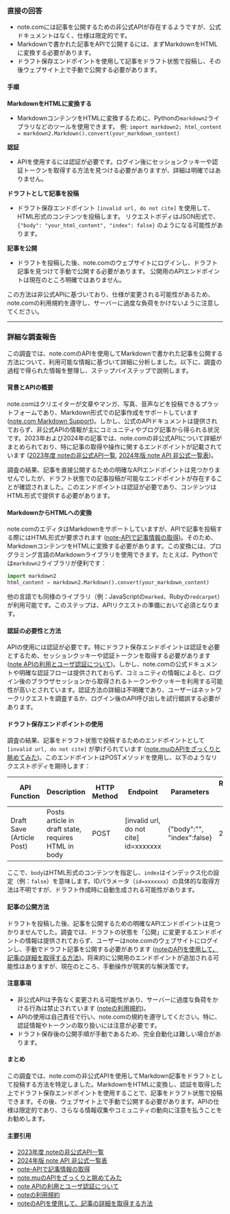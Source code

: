 ### 直接の回答

- note.comには記事を公開するための非公式APIが存在するようですが、公式ドキュメントはなく、仕様は限定的です。
- Markdownで書かれた記事をAPIで公開するには、まずMarkdownをHTMLに変換する必要があります。
- ドラフト保存エンドポイントを使用して記事をドラフト状態で投稿し、その後ウェブサイト上で手動で公開する必要があります。

#### 手順

**MarkdownをHTMLに変換する**

- MarkdownコンテンツをHTMLに変換するために、Pythonの`markdown2`ライブラリなどのツールを使用できます。
  例: `import markdown2; html_content = markdown2.Markdown().convert(your_markdown_content)`

**認証**

- APIを使用するには認証が必要です。ログイン後にセッションクッキーや認証トークンを取得する方法を見つける必要がありますが、詳細は明確ではありません。

**ドラフトとして記事を投稿**

- ドラフト保存エンドポイント `[invalid url, do not cite]` を使用して、HTML形式のコンテンツを投稿します。
  リクエストボディはJSON形式で、`{"body": "your_html_content", "index": false}` のようになる可能性があります。

**記事を公開**

- ドラフトを投稿した後、note.comのウェブサイトにログインし、ドラフト記事を見つけて手動で公開する必要があります。
  公開用のAPIエンドポイントは現在のところ明確ではありません。

この方法は非公式APIに基づいており、仕様が変更される可能性があるため、note.comの利用規約を遵守し、サーバーに過度な負荷をかけないように注意してください。

---

### 詳細な調査報告

この調査では、note.comのAPIを使用してMarkdownで書かれた記事を公開する方法について、利用可能な情報に基づいて詳細に分析しました。以下に、調査の過程で得られた情報を整理し、ステップバイステップで説明します。

#### 背景とAPIの概要

note.comはクリエイターが文章やマンガ、写真、音声などを投稿できるプラットフォームであり、Markdown形式での記事作成をサポートしています ([note.com Markdown Support](https://note.com/guide))。しかし、公式のAPIドキュメントは提供されておらず、非公式APIの情報が主にコミュニティやブログ記事から得られる状況です。2023年および2024年の記事では、note.comの非公式APIについて詳細がまとめられており、特に記事の取得や操作に関するエンドポイントが記載されています ([2023年度 noteの非公式API一覧](https://note.com/ego_station/n/n85fcb635c0a9), [2024年版 note API 非公式一覧表](https://note.com/ego_station/n/n1a0b26f944f4))。

調査の結果、記事を直接公開するための明確なAPIエンドポイントは見つかりませんでしたが、ドラフト状態での記事投稿が可能なエンドポイントが存在することが確認されました。このエンドポイントは認証が必要であり、コンテンツはHTML形式で提供する必要があります。

#### MarkdownからHTMLへの変換

note.comのエディタはMarkdownをサポートしていますが、APIで記事を投稿する際にはHTML形式が要求されます ([note-APIで記事情報の取得](https://note.com/kiyo_ai_note/n/n4d7f8b9bd84a))。そのため、MarkdownコンテンツをHTMLに変換する必要があります。この変換には、プログラミング言語のMarkdownライブラリを使用できます。たとえば、Pythonでは`markdown2`ライブラリが便利です：

```python
import markdown2
html_content = markdown2.Markdown().convert(your_markdown_content)
```

他の言語でも同様のライブラリ（例：JavaScriptの`marked`、Rubyの`redcarpet`）が利用可能です。このステップは、APIリクエストの準備において必須となります。

#### 認証の必要性と方法

APIの使用には認証が必要です。特にドラフト保存エンドポイントは認証を必要とするため、セッションクッキーや認証トークンを取得する必要があります ([note APIの利用とユーザ認証について](https://note.com/takahiro_yazu/n/nf3477fbdf596))。しかし、note.comの公式ドキュメントや明確な認証フローは提供されておらず、コミュニティの情報によると、ログイン後のブラウザセッションから取得されるトークンやクッキーを利用する可能性が高いとされています。認証方法の詳細は不明確であり、ユーザーはネットワークリクエストを調査するか、ログイン後のAPI呼び出しを試行錯誤する必要があります。

#### ドラフト保存エンドポイントの使用

調査の結果、記事をドラフト状態で投稿するためのエンドポイントとして `[invalid url, do not cite]` が挙げられています ([note.muのAPIをざっくりと眺めてみた](https://qiita.com/kai_kou/items/b5757ec6b58d52ac0815))。このエンドポイントはPOSTメソッドを使用し、以下のようなリクエストボディを期待します：


| **API Function**          | **Description**                                     | **HTTP Method** | **Endpoint**                          | **Parameters**             | **Response Status Code** | **Authentication Required** |
| --------------------------- | ----------------------------------------------------- | ----------------- | --------------------------------------- | ---------------------------- | -------------------------- | ----------------------------- |
| Draft Save (Article Post) | Posts article in draft state, requires HTML in body | POST            | [invalid url, do not cite] id=xxxxxxx | {"body":"", "index":false} | 201                      | Yes                         |

ここで、`body`はHTML形式のコンテンツを指定し、`index`はインデックス化の設定（例：`false`）を意味します。IDパラメータ（`id=xxxxxxx`）の具体的な取得方法は不明ですが、ドラフト作成時に自動生成される可能性があります。

#### 記事の公開方法

ドラフトを投稿した後、記事を公開するための明確なAPIエンドポイントは見つかりませんでした。調査では、ドラフトの状態を「公開」に変更するエンドポイントの情報は提供されておらず、ユーザーはnote.comのウェブサイトにログインし、手動でドラフト記事を公開する必要があります ([noteのAPIを使用して、記事の詳細を取得する方法](https://qiita.com/app_js/items/78f3c63a7c8995fe3101))。将来的に公開用のエンドポイントが追加される可能性はありますが、現在のところ、手動操作が現実的な解決策です。

#### 注意事項

- 非公式APIは予告なく変更される可能性があり、サーバーに過度な負荷をかける行為は禁止されています ([noteの利用規約](https://note.com/terms))。
- APIの使用は自己責任で行い、note.comの規約を遵守してください。特に、認証情報やトークンの取り扱いには注意が必要です。
- ドラフト保存後の公開手順が手動であるため、完全自動化は難しい場合があります。

#### まとめ

この調査では、note.comの非公式APIを使用してMarkdown記事をドラフトとして投稿する方法を特定しました。MarkdownをHTMLに変換し、認証を取得した上でドラフト保存エンドポイントを使用することで、記事をドラフト状態で投稿できます。その後、ウェブサイト上で手動で公開する必要があります。APIの仕様は限定的であり、さらなる情報収集やコミュニティの動向に注意を払うことをお勧めします。

#### 主要引用

- [2023年度 noteの非公式API一覧](https://note.com/ego_station/n/n85fcb635c0a9)
- [2024年版 note API 非公式一覧表](https://note.com/ego_station/n/n1a0b26f944f4)
- [note-APIで記事情報の取得](https://note.com/kiyo_ai_note/n/n4d7f8b9bd84a)
- [note.muのAPIをざっくりと眺めてみた](https://qiita.com/kai_kou/items/b5757ec6b58d52ac0815)
- [note APIの利用とユーザ認証について](https://note.com/takahiro_yazu/n/nf3477fbdf596)
- [noteの利用規約](https://note.com/terms)
- [noteのAPIを使用して、記事の詳細を取得する方法](https://qiita.com/app_js/items/78f3c63a7c8995fe3101)
